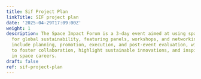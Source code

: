 ```yaml
---
title: Sif Project Plan
linkTitle: SIF project plan
date: '2025-04-29T17:09:00Z'
weight: 1
description: The Space Impact Forum is a 3-day event aimed at using space technologies
  for global sustainability, featuring panels, workshops, and networking. Key phases
  include planning, promotion, execution, and post-event evaluation, with objectives
  to foster collaboration, highlight sustainable innovations, and inspire future generations
  in space careers.
draft: false
ref: sif-project-plan
---
```


